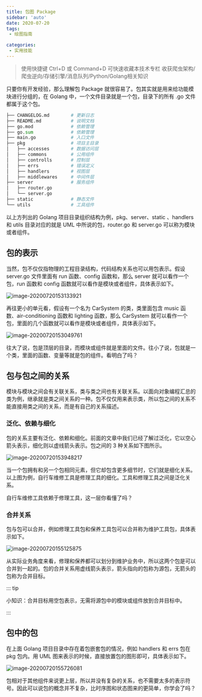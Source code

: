 ```yaml
---
title: 包图 Package
sidebar: 'auto'
date: 2020-07-20
tags:
 - 绘图指南

categories:
 - 实用技能
---
```


> 使用快捷键 Ctrl+D 或 Command+D 可快速收藏本技术专栏 收获爬虫架构/爬虫逆向/存储引擎/消息队列/Python/Golang相关知识



只要你有开发经验，那么理解包 Package 就很容易了。包其实就是用来给功能模块进行分组的，在 Golang 中，一个文件目录就是一个包，目录下的所有 .go 文件都属于这个包。

```python
├── CHANGELOG.md        # 更新日志
├── README.md           # 说明文档
├── go.mod              # 依赖管理
├── go.sum              # 依赖管理
├── main.go             # 入口文件
├── pkg                 # 项目主目录
│   ├── accesses        # 数据访问层
│   ├── commons         # 公用组件
│   ├── controlls       # 控制层
│   ├── errs            # 错误定义
│   ├── handlers        # 视图层
│   ├── middlewares     # 中间件层
├── server              # 服务组件
│   ├── router.go
│   └── server.go
├── static              # 静态文件
└── utils               # 工具组件
```

以上方列出的 Golang 项目目录组织结构为例，pkg、server、static 、handlers 和 utils 目录对应的就是 UML 中所说的包，router.go 和 server.go 可以称为模块或者组件。

## 包的表示

当然，包不仅仅指物理的工程目录结构，代码结构关系也可以用包表示。假设 server.go 文件里面有 run 函数、config 函数和，那么 server 就可以看作一个包，run 函数和 config 函数就可以看作是模块或者组件，具体表示如下。

![image-20200720153133921](https://img.weishidong.com/image-20200720153133921.png)

再往更小的单元看，假设有一个名为 CarSystem 的类，类里面包含 music 函数、air-conditioning 函数和 lighting 函数，那么 CarSystem 就可以看作一个包，里面的几个函数就可以看作是模块或者组件，具体表示如下。

![image-20200720153049761](https://img.weishidong.com/image-20200720153049761.png)

往大了说，包是顶层的目录，而模块或组件就是里面的文件。往小了说，包就是一个类，里面的函数、变量等就是包的组件。看明白了吗？



## 包与包之间的关系

模块与模块之间会有关联关系，类与类之间也有关联关系。以面向对象编程汇总的类为例，继承就是类之间关系的一种。包不仅仅用来表示类，所以包之间的关系不能直接用类之间的关系，而是有自己的关系描述。

### 泛化、依赖与细化

包的关系主要有泛化、依赖和细化。前面的文章中我们已经了解过泛化，它以空心箭头表示，细化则以虚线箭头表示。包之间的 3 种关系如下图所示。

![image-20200720153948217](https://img.weishidong.com/image-20200720153948217.png)

当一个包拥有和另一个包相同元素，但它却包含更多细节时，它们就是细化关系。以上图为例，自行车维修工具是修理工具的细化。工具和修理工具之间是泛化关系。

自行车维修工具依赖于修理工具，这一层你看懂了吗？



### 合并关系

包与包可以合并，例如修理工具包和保养工具包可以合并称为维护工具包，具体表示如下。

![image-20200720155125875](https://img.weishidong.com/image-20200720155125875.png)

从实际业务角度来看，修理和保养都可以划分到维护业务中，所以这两个包是可以合并到一起的。包的合并关系用虚线箭头表示，箭头指向的包称为源包，无箭头的包称为合并目标。

::: tip

小知识：合并目标用空包表示，无需将源包中的模块或组件放到合并目标中。

:::



## 包中的包

在上面 Golang 项目目录中存在着包嵌套包的情况，例如 handlers 和 errs 包在 pkg 包内。用 UML 图来表示的时候，直接放置包的图形即可，具体表示如下。

![image-20200720155726081](https://img.weishidong.com/image-20200720155726081.png)

包相对于其他组件来说更上层，所以并没有复杂的关系，也不需要太多的表示符号。因此可以说包的概念并不复杂，比时序图和状态图来的更简单，你学会了吗？